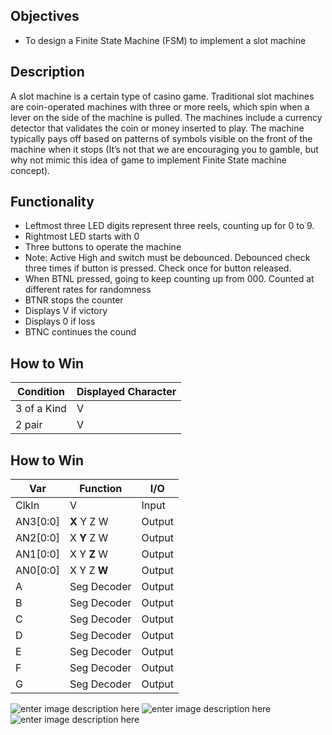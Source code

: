 ## Objectives

- To design a Finite State Machine (FSM) to implement a slot machine

## Description
A slot machine is a certain type of casino game. Traditional slot machines are coin-operated machines with three or more reels, which spin when a lever on the side of the machine is pulled. The machines include a currency detector that validates the coin or money inserted to play. The machine typically pays off based on patterns of symbols visible on the front of the machine when it stops (It’s not that we are encouraging you to gamble, but why not mimic this idea of game to implement Finite State machine concept).

## Functionality
- Leftmost three LED digits represent three reels, counting up for 0 to 9. 
- Rightmost LED starts with 0 
- Three buttons to operate the machine 
- Note: Active High and switch must be debounced. Debounced check three times if button is pressed. Check once for button released. 
- When BTNL pressed, going to keep counting up from 000. Counted at different rates for randomness
- BTNR stops the counter	
- Displays V if victory 
- Displays 0 if loss
- BTNC continues the cound

## How to Win 
|Condition| Displayed Character |
|--|--|
| 3 of a Kind | V |
| 2 pair | V |

## How to Win 
|Var| Function| I/O |
|--|--|--|
| ClkIn | V | Input |
| AN3[0:0] | **X** Y Z W| Output |
| AN2[0:0] | X **Y** Z W | Output |
| AN1[0:0] | X Y **Z** W | Output |
| AN0[0:0] | X Y Z **W** | Output |
| A| Seg Decoder | Output |
| B | Seg Decoder | Output |
| C | Seg Decoder | Output |
| D | Seg Decoder | Output |
| E | Seg Decoder | Output |
| F | Seg Decoder | Output |
| G | Seg Decoder | Output |

![enter image description here](https://i.imgur.com/9tZZOui.png)
![enter image description here](https://i.imgur.com/Tb9vf8m.png)
![enter image description here](https://i.imgur.com/LNfhDnB.png)
